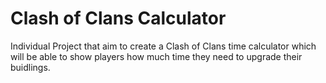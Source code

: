 # Clash of Clans Calculator

Individual Project that aim to create a Clash of Clans time calculator which will be able to show players how much time they need to upgrade their buidlings.

